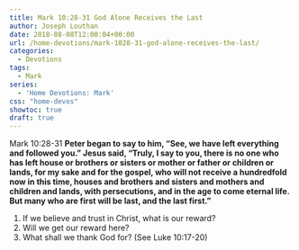 ```yaml
---
title: Mark 10:28-31 God Alone Receives the Last
author: Joseph Louthan
date: 2018-08-08T12:00:04+00:00
url: /home-devotions/mark-1028-31-god-alone-receives-the-last/
categories:
  - Devotions
tags:
  - Mark
series:
  - 'Home Devotions: Mark'
css: "home-devos"
showtoc: true
draft: true
---
```

<p class="p1">
  <span class="s1">Mark 10:28-31 <strong>Peter began to say to him, “See, we have left everything and followed you.” Jesus said, “Truly, I say to you, there is no one who has left house or brothers or sisters or mother or father or children or lands, for my sake and for the gospel, who will not receive a hundredfold now in this time, houses and brothers and sisters and mothers and children and lands, with persecutions, and in the age to come eternal life. But many who are first will be last, and the last first.”</strong></span>
</p>

  1. If we believe and trust in Christ, what is our reward?
  2. Will we get our reward here?
  3. What shall we thank God for? (See Luke 10:17-20)